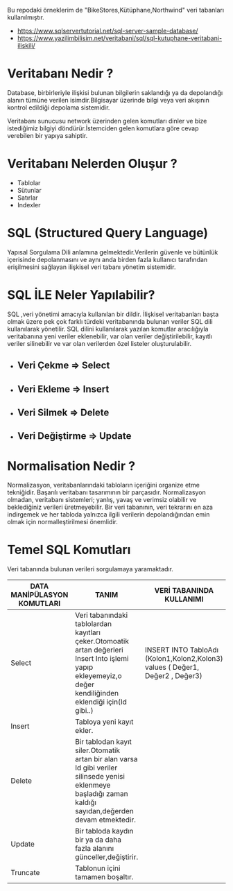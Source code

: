 Bu repodaki örneklerim de "BikeStores,Kütüphane,Northwind" veri tabanları kullanılmıştır.

* https://www.sqlservertutorial.net/sql-server-sample-database/
* https://www.yazilimbilisim.net/veritabani/sql/sql-kutuphane-veritabani-iliskili/


# Veritabanı Nedir ?
Database, birbirleriyle ilişkisi bulunan bilgilerin saklandığı ya da depolandığı alanın tümüne verilen isimdir.Bilgisayar üzerinde bilgi veya veri akışının kontrol edildiği depolama sistemidir.

Veritabanı sunucusu network üzerinden gelen komutları dinler ve bize istediğimiz bilgiyi döndürür.İstemciden gelen komutlara göre cevap verebilen bir yapıya sahiptir.

# Veritabanı Nelerden Oluşur ?
* Tablolar
* Sütunlar
* Satırlar
* Indexler

# SQL (Structured Query Language)
Yapısal Sorgulama Dili anlamına gelmektedir.Verilerin güvenle ve bütünlük içerisinde depolanmasını ve aynı anda birden fazla kullanıcı tarafından erişilmesini sağlayan ilişkisel veri tabanı yönetim sistemidir.

 # SQL İLE Neler Yapılabilir?
SQL ,veri yönetimi amacıyla kullanılan bir dildir. İlişkisel veritabanları başta olmak üzere pek çok farklı türdeki veritabanında bulunan veriler SQL dili kullanılarak yönetilir. SQL dilini kullanılarak yazılan komutlar aracılığıyla veritabanına yeni veriler eklenebilir, var olan veriler değiştirilebilir, kayıtlı veriler silinebilir ve var olan verilerden özel listeler oluşturulabilir.

* ## Veri Çekme => Select      
* ## Veri Ekleme => Insert
* ## Veri Silmek => Delete
* ## Veri Değiştirme => Update

# Normalisation Nedir ?
Normalizasyon, veritabanlarındaki tabloların içeriğini organize etme tekniğidir. Başarılı veritabanı tasarımının bir parçasıdır. Normalizasyon olmadan, veritabanı sistemleri; yanlış, yavaş ve verimsiz olabilir ve beklediğiniz verileri üretmeyebilir.
Bir veri tabanının, veri tekrarını en aza indirgemek ve her tabloda yalnızca ilgili verilerin depolandığından emin olmak için normalleştirilmesi önemlidir.


# Temel SQL Komutları 
Veri tabanında bulunan verileri sorgulamaya yaramaktadır.

DATA MANİPÜLASYON KOMUTLARI |  TANIM | VERİ TABANINDA KULLANIMI
---------------------|------------ | -------------------- |
 Select | Veri tabanındaki tablolardan kayıtları çeker.Otomoatik artan değerleri Insert Into işlemi yapıp ekleyemeyiz,o değer kendiliğinden eklendiği için(Id gibi..) | INSERT INTO TabloAdı (Kolon1,Kolon2,Kolon3) values ( Değer1, Değer2 , Değer3)
 Insert | Tabloya yeni kayıt ekler. |      
 Delete | Bir tablodan kayıt siler.Otomatik artan bir alan varsa Id gibi veriler silinsede yenisi eklenmeye başladığı zaman kaldığı sayıdan,değerden devam etmektedir.
 Update |Bir tabloda kaydın bir ya da daha fazla alanını günceller,değiştirir.
 Truncate | Tablonun içini tamamen boşaltır.
 







